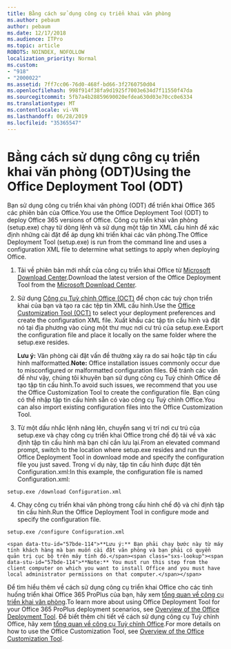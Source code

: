 ```yaml
---
title: Bằng cách sử dụng công cụ triển khai văn phòng
ms.author: pebaum
author: pebaum
ms.date: 12/17/2018
ms.audience: ITPro
ms.topic: article
ROBOTS: NOINDEX, NOFOLLOW
localization_priority: Normal
ms.custom:
- "918"
- "2000022"
ms.assetid: 7ff7cc06-76d0-468f-bd66-3f2760750d04
ms.openlocfilehash: 998f914f38fa9d1925f7003e634d7f11550f47da
ms.sourcegitcommit: 5fb7a4b28859690020efdea630d03e70cc0e6334
ms.translationtype: MT
ms.contentlocale: vi-VN
ms.lasthandoff: 06/28/2019
ms.locfileid: "35365547"
---
```

# <a name="using-the-office-deployment-tool-odt"></a><span data-ttu-id="57bde-102">Bằng cách sử dụng công cụ triển khai văn phòng (ODT)</span><span class="sxs-lookup"><span data-stu-id="57bde-102">Using the Office Deployment Tool (ODT)</span></span>

<span data-ttu-id="57bde-103">Bạn sử dụng công cụ triển khai văn phòng (ODT) để triển khai Office 365 các phiên bản của Office.</span><span class="sxs-lookup"><span data-stu-id="57bde-103">You use the Office Deployment Tool (ODT) to deploy Office 365 versions of Office.</span></span> <span data-ttu-id="57bde-104">Công cụ triển khai văn phòng (setup.exe) chạy từ dòng lệnh và sử dụng một tập tin XML cấu hình để xác định những cài đặt để áp dụng khi triển khai các văn phòng.</span><span class="sxs-lookup"><span data-stu-id="57bde-104">The Office Deployment Tool (setup.exe) is run from the command line and uses a configuration XML file to determine what settings to apply when deploying Office.</span></span>
  
1. <span data-ttu-id="57bde-105">Tải về phiên bản mới nhất của công cụ triển khai Office từ [Microsoft Download Center](http://go.microsoft.com/fwlink/p/?LinkID=626065).</span><span class="sxs-lookup"><span data-stu-id="57bde-105">Download the latest version of the Office Deployment Tool from the [Microsoft Download Center](http://go.microsoft.com/fwlink/p/?LinkID=626065).</span></span>

2. <span data-ttu-id="57bde-106">Sử dụng [Công cụ Tuỳ chỉnh Office (OCT)](https://config.office.com) để chọn các tuỳ chọn triển khai của bạn và tạo ra các tệp tin XML cấu hình.</span><span class="sxs-lookup"><span data-stu-id="57bde-106">Use the [Office Customization Tool (OCT)](https://config.office.com) to select your deployment preferences and create the configuration XML file.</span></span> <span data-ttu-id="57bde-107">Xuất khẩu các tập tin cấu hình và đặt nó tại địa phương vào cùng một thư mục nơi cư trú của setup.exe.</span><span class="sxs-lookup"><span data-stu-id="57bde-107">Export the configuration file and place it locally on the same folder where the setup.exe resides.</span></span>

    <span data-ttu-id="57bde-108">**Lưu ý:** Văn phòng cài đặt vấn đề thường xảy ra do sai hoặc tập tin cấu hình malformatted.</span><span class="sxs-lookup"><span data-stu-id="57bde-108">**Note:** Office installation issues commonly occur due to misconfigured or malformatted configuration files.</span></span> <span data-ttu-id="57bde-109">Để tránh các vấn đề như vậy, chúng tôi khuyên bạn sử dụng công cụ Tuỳ chỉnh Office để tạo tập tin cấu hình.</span><span class="sxs-lookup"><span data-stu-id="57bde-109">To avoid such issues, we recommend that you use the Office Customization Tool to create the configuration file.</span></span> <span data-ttu-id="57bde-110">Bạn cũng có thể nhập tập tin cấu hình sẵn có vào công cụ Tuỳ chỉnh Office.</span><span class="sxs-lookup"><span data-stu-id="57bde-110">You can also import existing configuration files into the Office Customization Tool.</span></span>

3. <span data-ttu-id="57bde-111">Từ một dấu nhắc lệnh nâng lên, chuyển sang vị trí nơi cư trú của setup.exe và chạy công cụ triển khai Office trong chế độ tải về và xác định tập tin cấu hình mà bạn chỉ cần lưu lại.</span><span class="sxs-lookup"><span data-stu-id="57bde-111">From an elevated command prompt, switch to the location where setup.exe resides and run the Office Deployment Tool in download mode and specify the configuration file you just saved.</span></span> <span data-ttu-id="57bde-112">Trong ví dụ này, tập tin cấu hình được đặt tên Configuration.xml:</span><span class="sxs-lookup"><span data-stu-id="57bde-112">In this example, the configuration file is named Configuration.xml:</span></span>
    
  ```
  setup.exe /download Configuration.xml  
  ```

4. <span data-ttu-id="57bde-113">Chạy công cụ triển khai văn phòng trong cấu hình chế độ và chỉ định tập tin cấu hình.</span><span class="sxs-lookup"><span data-stu-id="57bde-113">Run the Office Deployment Tool in configure mode and specify the configuration file.</span></span>
    
  ```
  setup.exe /configure Configuration.xml
  ```

    <span data-ttu-id="57bde-114">**Lưu ý:** Bạn phải chạy bước này từ máy tính khách hàng mà bạn muốn cài đặt văn phòng và bạn phải có quyền quản trị cục bộ trên máy tính đó.</span><span class="sxs-lookup"><span data-stu-id="57bde-114">**Note:** You must run this step from the client computer on which you want to install Office and you must have local administrator permissions on that computer.</span></span>

<span data-ttu-id="57bde-115">Để tìm hiểu thêm về cách sử dụng công cụ triển khai Office cho các tình huống triển khai Office 365 ProPlus của bạn, hãy xem [tổng quan về công cụ triển khai văn phòng](https://docs.microsoft.com/deployoffice/overview-of-the-office-2016-deployment-tool).</span><span class="sxs-lookup"><span data-stu-id="57bde-115">To learn more about using Office Deployment Tool for your Office 365 ProPlus deployment scenarios, see [Overview of the Office Deployment Tool](https://docs.microsoft.com/deployoffice/overview-of-the-office-2016-deployment-tool).</span></span> <span data-ttu-id="57bde-116">Để biết thêm chi tiết về cách sử dụng công cụ Tuỳ chỉnh Office, hãy xem [tổng quan về công cụ Tuỳ chỉnh Office](https://docs.microsoft.com/DeployOffice/overview-of-the-office-customization-tool-for-click-to-run).</span><span class="sxs-lookup"><span data-stu-id="57bde-116">For more details on how to use the Office Customization Tool, see [Overview of the Office Customization Tool](https://docs.microsoft.com/DeployOffice/overview-of-the-office-customization-tool-for-click-to-run).</span></span>

